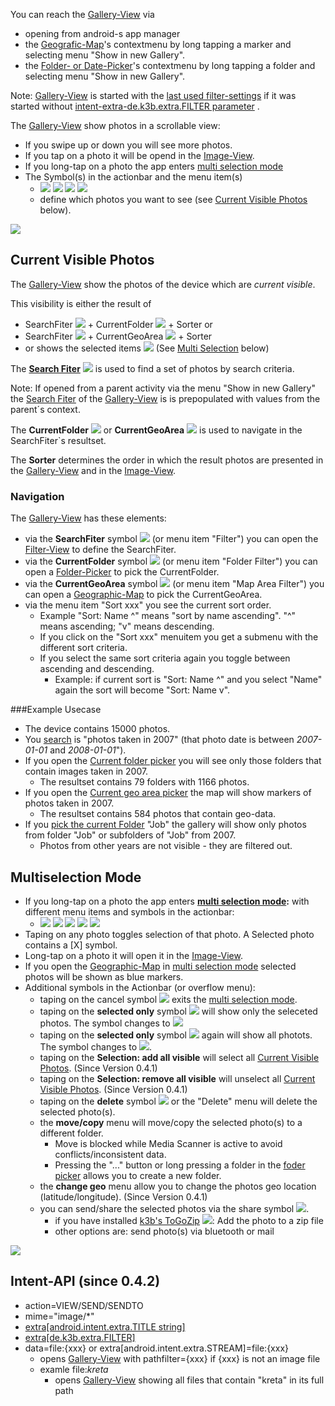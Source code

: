 You can reach the [Gallery-View](Gallery-View) via

* opening from android-s app manager
* the [Geografic-Map](https://github.com/k3b/AndroFotoFinder/wiki/geographic-map)'s contextmenu by long tapping a marker and selecting menu "Show in new Gallery".
* the [Folder- or Date-Picker](https://github.com/k3b/AndroFotoFinder/wiki/Folder-Picker)'s contextmenu by long tapping a folder and selecting menu "Show in new Gallery".

Note: [Gallery-View](Gallery-View) is started with the [last used filter-settings](Gallery-View#CurrentSet) if it was started without [intent-extra-de.k3b.extra.FILTER parameter](intentapi#filter) .

The [Gallery-View](Gallery-View) show photos in a scrollable view:

* If you swipe up or down you will see more photos.
* If you tap on a photo it will be opend in the [Image-View](Image-View).
* If you long-tap on a photo the app enters [multi selection mode](Gallery-View#Multiselection)
* The Symbol(s) in the actionbar and the menu item(s)
    * ![](https://raw.githubusercontent.com/k3b/AndroFotoFinder/master/wiki/png/s_unchecked.png) ![](https://raw.githubusercontent.com/k3b/AndroFotoFinder/master/wiki/png/s_filter.png) ![](https://raw.githubusercontent.com/k3b/AndroFotoFinder/master/wiki/png/s_folder.png) ![](https://raw.githubusercontent.com/k3b/AndroFotoFinder/master/wiki/png/s_map.png)
    * define which photos you want to see (see [Current Visible Photos](Gallery-View#CurrentSet) below).

![](https://raw.githubusercontent.com/k3b/AndroFotoFinder/master/wiki/png/Gallery.png)


## <a name='CurrentSet'>Current Visible Photos</a>

The [Gallery-View](Gallery-View) show the photos of the device which are _current visible_.

This visibility is either the result of

* SearchFiter ![](https://raw.githubusercontent.com/k3b/AndroFotoFinder/master/wiki/png/s_filter.png) + CurrentFolder ![](https://raw.githubusercontent.com/k3b/AndroFotoFinder/master/wiki/png/s_folder.png) + Sorter or
* SearchFiter ![](https://raw.githubusercontent.com/k3b/AndroFotoFinder/master/wiki/png/s_filter.png) + CurrentGeoArea ![](https://raw.githubusercontent.com/k3b/AndroFotoFinder/master/wiki/png/s_map.png) + Sorter
* or shows the selected items ![](https://raw.githubusercontent.com/k3b/AndroFotoFinder/master/wiki/png/s_checked.png) (See [Multi Selection](Gallery-View#Multiselection) below)

The **[Search Fiter](https://github.com/k3b/AndroFotoFinder/wiki/Filter-View)**
![](https://raw.githubusercontent.com/k3b/AndroFotoFinder/master/wiki/png/s_filter.png)
is used to find a set of photos by search criteria.

Note: If opened from a parent activity via the menu "Show in new Gallery" the 
[Search Fiter](https://github.com/k3b/AndroFotoFinder/wiki/Filter-View) of the [Gallery-View](Gallery-View) is is prepopulated with values from the parent´s context.

The **CurrentFolder** ![](https://raw.githubusercontent.com/k3b/AndroFotoFinder/master/wiki/png/s_folder.png) or **CurrentGeoArea** ![](https://raw.githubusercontent.com/k3b/AndroFotoFinder/master/wiki/png/s_map.png) 
is used to navigate in the SearchFiter`s resultset.

The **Sorter** determines the order in which the 
result photos are presented in the [Gallery-View](Gallery-View) and 
in the [Image-View](Image-View).

### <a name='Navigation'>Navigation</a>

The [Gallery-View](Gallery-View) has these elements:

* via the **SearchFiter** symbol ![](https://raw.githubusercontent.com/k3b/AndroFotoFinder/master/wiki/png/s_filter.png) (or menu item "Filter") you can open the [Filter-View](Filter-View) to define the SearchFiter. 
* via the **CurrentFolder** symbol ![](https://raw.githubusercontent.com/k3b/AndroFotoFinder/master/wiki/png/s_folder.png) (or menu item "Folder Filter") you can open a [Folder-Picker](Folder-Picker) to pick the CurrentFolder.
* via the **CurrentGeoArea** symbol ![](https://raw.githubusercontent.com/k3b/AndroFotoFinder/master/wiki/png/s_map.png) (or menu item "Map Area Filter") you can open a [Geographic-Map](Geographic-Map) to pick the CurrentGeoArea.
* via the menu item "Sort xxx" you see the current sort order. 
    * Example "Sort: Name ^" means "sort by name ascending". "^" means ascending; "v" means descending.
    * If you click on the "Sort xxx" menuitem you get a submenu with the different sort criteria.
    * If you select the same sort criteria again you toggle between ascending and descending.
        * Example: if current sort is "Sort: Name ^" and you select "Name" again the sort will become "Sort: Name v".

###Example Usecase

* The device contains 15000 photos.
* You [search](Filter-View) is "photos taken in 2007" (that photo date is between _2007-01-01_ and _2008-01-01_").
* If you open the [Current folder picker](Folder-Picker) you will see only those folders that contain images taken in 2007.
    * The resultset contains 79 folders with 1166 photos.
* If you open the [Current geo area picker](Geographic-Map) the map will show markers of photos taken in 2007.
    * The resultset contains 584 photos that contain geo-data.
* If you [pick the current Folder](Folder-Picker) "Job" the gallery will show only photos from folder "Job" or subfolders of "Job" from 2007.
    * Photos from other years are not visible - they are filtered out.

## <a name='Multiselection'>Multiselection Mode</a>

* If you long-tap on a photo the app enters **[multi selection mode](Gallery-View#Multiselection):** with different menu items and symbols in the actionbar:
	* ![](https://raw.githubusercontent.com/k3b/AndroFotoFinder/master/wiki/png/s_cancel.png) ![](https://raw.githubusercontent.com/k3b/AndroFotoFinder/master/wiki/png/s_unchecked.png) ![](https://raw.githubusercontent.com/k3b/AndroFotoFinder/master/wiki/png/s_checked.png) ![](https://raw.githubusercontent.com/k3b/AndroFotoFinder/master/wiki/png/s_share.png) ![](https://raw.githubusercontent.com/k3b/AndroFotoFinder/master/wiki/png/s_delete.png)
* Taping on any photo toggles selection of that photo. A Selected photo contains a [X] symbol.
* Long-tap on a photo it will open it in the [Image-View](Image-View).
* If you open the [Geographic-Map](Geographic-Map) in [multi selection mode](Gallery-View#Multiselection) selected photos will be shown as blue markers.
* Additional symbols in the Actionbar (or overflow menu):
    * taping on the cancel symbol ![](https://raw.githubusercontent.com/k3b/AndroFotoFinder/master/wiki/png/s_cancel.png) exits the [multi selection mode](Gallery-View#Multiselection).
    * taping on the **selected only** symbol ![](https://raw.githubusercontent.com/k3b/AndroFotoFinder/master/wiki/png/s_unchecked.png) will show only the seleceted photos. The symbol changes to ![](https://raw.githubusercontent.com/k3b/AndroFotoFinder/master/wiki/png/s_checked.png) 
	* taping on the **selected only** symbol ![](https://raw.githubusercontent.com/k3b/AndroFotoFinder/master/wiki/png/s_checked.png) again will show all photots. The symbol changes to ![](https://raw.githubusercontent.com/k3b/AndroFotoFinder/master/wiki/png/s_unchecked.png).
    * taping on the **Selection: add all visible** will select all [Current Visible Photos](Gallery-View#CurrentSet). (Since Version 0.4.1)
    * taping on the **Selection: remove all visible** will unselect all [Current Visible Photos](Gallery-View#CurrentSet). (Since Version 0.4.1)
	* taping on the **delete** symbol ![](https://raw.githubusercontent.com/k3b/AndroFotoFinder/master/wiki/png/s_delete.png) or the "Delete" menu will delete the selected photo(s).
	* the **move/copy** menu will move/copy the selected photo(s) to a different folder.
		* Move is blocked while Media Scanner is active to avoid conflicts/inconsistent data.
	    * Pressing the "..." button or long pressing a folder in the [foder picker](https://github.com/k3b/AndroFotoFinder/wiki/Folder-Picker) allows you to create a new folder.
	* the **change geo** menu allow you to change the photos geo location (latitude/longitude).  (Since Version 0.4.1)
    * you can send/share the selected photos via the share symbol ![](https://raw.githubusercontent.com/k3b/AndroFotoFinder/master/wiki/png/s_share.png).
        * if you have installed [k3b's ToGoZip](https://f-droid.org/wiki/page/de.k3b.android.toGoZip) ![](https://raw.githubusercontent.com/k3b/ToGoZip/master/app/src/main/res/drawable-mdpi/ic_launcher.png): Add the photo to a zip file
        * other options are: send photo(s) via bluetooth or mail

![](https://raw.githubusercontent.com/k3b/AndroFotoFinder/master/wiki/png/Gallery-MultiSelection.png)

## <a name='api'>Intent-API</a> (since 0.4.2)

* action=VIEW/SEND/SENDTO
* mime="image/*"
* [extra[android.intent.extra.TITLE string]](intentapi#EXTRA_TITLE)
* [extra[de.k3b.extra.FILTER]](intentapi#filter)
* data=file:{xxx} or extra[android.intent.extra.STREAM]=file:{xxx}
  * opens [Gallery-View](https://github.com/k3b/AndroFotoFinder/wiki/Gallery-View) with pathfilter={xxx} if {xxx} is not an image file
  * examle file:*kreta*
	* opens [Gallery-View](https://github.com/k3b/AndroFotoFinder/wiki/Gallery-View) showing all files that contain "kreta" in its full path

